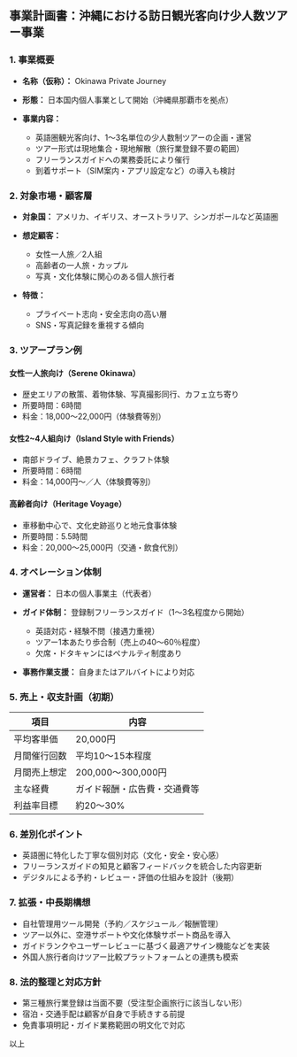 ## 事業計画書：沖縄における訪日観光客向け少人数ツアー事業

### 1. 事業概要

* **名称（仮称）：** Okinawa Private Journey
* **形態：** 日本国内個人事業として開始（沖縄県那覇市を拠点）
* **事業内容：**

  * 英語圏観光客向け、1〜3名単位の少人数制ツアーの企画・運営
  * ツアー形式は現地集合・現地解散（旅行業登録不要の範囲）
  * フリーランスガイドへの業務委託により催行
  * 到着サポート（SIM案内・アプリ設定など）の導入も検討

### 2. 対象市場・顧客層

* **対象国：** アメリカ、イギリス、オーストラリア、シンガポールなど英語圏
* **想定顧客：**

  * 女性一人旅／2人組
  * 高齢者の一人旅・カップル
  * 写真・文化体験に関心のある個人旅行者
* **特徴：**

  * プライベート志向・安全志向の高い層
  * SNS・写真記録を重視する傾向

### 3. ツアープラン例

#### 女性一人旅向け（Serene Okinawa）

* 歴史エリアの散策、着物体験、写真撮影同行、カフェ立ち寄り
* 所要時間：6時間
* 料金：18,000〜22,000円（体験費等別）

#### 女性2~4人組向け（Island Style with Friends）

* 南部ドライブ、絶景カフェ、クラフト体験
* 所要時間：6時間
* 料金：14,000円〜／人（体験費等別）

#### 高齢者向け（Heritage Voyage）

* 車移動中心で、文化史跡巡りと地元食事体験
* 所要時間：5.5時間
* 料金：20,000〜25,000円（交通・飲食代別）

### 4. オペレーション体制

* **運営者：** 日本の個人事業主（代表者）
* **ガイド体制：** 登録制フリーランスガイド（1〜3名程度から開始）

  * 英語対応・経験不問（接遇力重視）
  * ツアー1本あたり歩合制（売上の40〜60％程度）
  * 欠席・ドタキャンにはペナルティ制度あり
* **事務作業支援：** 自身またはアルバイトにより対応

### 5. 売上・収支計画（初期）

| 項目     | 内容               |
| ------ | ---------------- |
| 平均客単価  | 20,000円          |
| 月間催行回数 | 平均10〜15本程度       |
| 月間売上想定 | 200,000〜300,000円 |
| 主な経費   | ガイド報酬・広告費・交通費等   |
| 利益率目標  | 約20〜30%          |

### 6. 差別化ポイント

* 英語圏に特化した丁寧な個別対応（文化・安全・安心感）
* フリーランスガイドの知見と顧客フィードバックを統合した内容更新
* デジタルによる予約・レビュー・評価の仕組みを設計（後期）

### 7. 拡張・中長期構想

* 自社管理用ツール開発（予約／スケジュール／報酬管理）
* ツアー以外に、空港サポートや文化体験サポート商品を導入
* ガイドランクやユーザーレビューに基づく最適アサイン機能などを実装
* 外国人旅行者向けツアー比較プラットフォームとの連携も模索

### 8. 法的整理と対応方針

* 第三種旅行業登録は当面不要（受注型企画旅行に該当しない形）
* 宿泊・交通手配は顧客が自身で手続きする前提
* 免責事項明記・ガイド業務範囲の明文化で対応

以上
